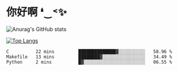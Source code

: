 # 你好啊 ❛‿˂✨

![Anurag's GitHub stats](https://github-readme-stats.vercel.app/api?username=ZombieFly&count_private=true&show_icons=true)

[![Top Langs](https://github-readme-stats.vercel.app/api/top-langs/?username=ZombieFly&layout=compact&count_private=true&hide=Ruby,makefile)](https://github.com/anuraghazra/github-readme-stats)

<!--START_SECTION:waka-->

```text
C          22 mins         ██████████████▓░░░░░░░░░░   58.96 %
Makefile   13 mins         ████████▓░░░░░░░░░░░░░░░░   34.49 %
Python     2 mins          █▓░░░░░░░░░░░░░░░░░░░░░░░   06.55 %
```

<!--END_SECTION:waka-->
